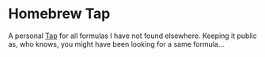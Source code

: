 # Homebrew Tap

A personal [Tap](https://docs.brew.sh/Taps) for all formulas I have not found elsewhere. Keeping it public as, who knows, you might have been looking for a same formula...